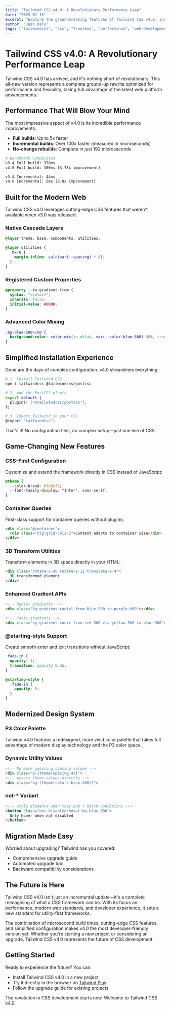```yaml
---
title: "Tailwind CSS v4.0: A Revolutionary Performance Leap"
date: "2025-01-15"
excerpt: "Explore the groundbreaking features of Tailwind CSS v4.0, including 5x faster builds, modern CSS features, and a completely reimagined developer experience."
author: "Jean Daly"
tags: ["tailwindcss", "css", "frontend", "performance", "web-development"]
---
```


# Tailwind CSS v4.0: A Revolutionary Performance Leap

Tailwind CSS v4.0 has arrived, and it's nothing short of revolutionary. This all-new version represents a complete ground-up rewrite optimized for performance and flexibility, taking full advantage of the latest web platform advancements.

## Performance That Will Blow Your Mind

The most impressive aspect of v4.0 is its incredible performance improvements:

- **Full builds**: Up to 5x faster
- **Incremental builds**: Over 100x faster (measured in microseconds)
- **No-change rebuilds**: Complete in just 192 microseconds

```bash
# Benchmark comparison
v3.4 Full build: 378ms
v4.0 Full build: 100ms (3.78x improvement)

v3.4 Incremental: 44ms
v4.0 Incremental: 5ms (8.8x improvement)
```

## Built for the Modern Web

Tailwind CSS v4.0 leverages cutting-edge CSS features that weren't available when v3.0 was released:

### Native Cascade Layers
```css
@layer theme, base, components, utilities;

@layer utilities {
  .mx-6 {
    margin-inline: calc(var(--spacing) * 6);
  }
}
```

### Registered Custom Properties
```css
@property --tw-gradient-from {
  syntax: "<color>";
  inherits: false;
  initial-value: #0000;
}
```

### Advanced Color Mixing
```css
.bg-blue-500\/50 {
  background-color: color-mix(in oklab, var(--color-blue-500) 50%, transparent);
}
```

## Simplified Installation Experience

Gone are the days of complex configuration. v4.0 streamlines everything:

```bash
# 1. Install Tailwind CSS
npm i tailwindcss @tailwindcss/postcss

# 2. Add the PostCSS plugin
export default {
  plugins: ["@tailwindcss/postcss"],
};

# 3. Import Tailwind in your CSS
@import "tailwindcss";
```

That's it! No configuration files, no complex setup—just one line of CSS.

## Game-Changing New Features

### CSS-First Configuration
Customize and extend the framework directly in CSS instead of JavaScript:

```css
@theme {
  --color-brand: #3b82f6;
  --font-family-display: "Inter", sans-serif;
}
```

### Container Queries
First-class support for container queries without plugins:

```html
<div class="@container">
  <div class="@lg:grid-cols-2">Content adapts to container size</div>
</div>
```

### 3D Transform Utilities
Transform elements in 3D space directly in your HTML:

```html
<div class="rotate-x-45 rotate-y-12 translate-z-4">
  3D transformed element
</div>
```

### Enhanced Gradient APIs
```html
<!-- Radial gradients -->
<div class="bg-gradient-radial from-blue-500 to-purple-600"></div>

<!-- Conic gradients -->
<div class="bg-gradient-conic from-red-500 via-yellow-500 to-blue-500"></div>
```

### @starting-style Support
Create smooth enter and exit transitions without JavaScript:

```css
.fade-in {
  opacity: 1;
  transition: opacity 0.3s;
}

@starting-style {
  .fade-in {
    opacity: 0;
  }
}
```

## Modernized Design System

### P3 Color Palette
Tailwind v4.0 features a redesigned, more vivid color palette that takes full advantage of modern display technology and the P3 color space.

### Dynamic Utility Values
```html
<!-- No more guessing spacing values -->
<div class="p-[theme(spacing.4)]">
<!-- Access theme values directly -->
<div class="bg-[theme(colors.blue.500)]">
```

### not-* Variant
```html
<!-- Style elements when they DON'T match conditions -->
<button class="not-disabled:hover:bg-blue-600">
  Only hover when not disabled
</button>
```

## Migration Made Easy

Worried about upgrading? Tailwind has you covered:

- Comprehensive upgrade guide
- Automated upgrade tool
- Backward compatibility considerations

## The Future is Here

Tailwind CSS v4.0 isn't just an incremental update—it's a complete reimagining of what a CSS framework can be. With its focus on performance, modern web standards, and developer experience, it sets a new standard for utility-first frameworks.

The combination of microsecond build times, cutting-edge CSS features, and simplified configuration makes v4.0 the most developer-friendly version yet. Whether you're starting a new project or considering an upgrade, Tailwind CSS v4.0 represents the future of CSS development.

## Getting Started

Ready to experience the future? You can:

- Install Tailwind CSS v4.0 in a new project
- Try it directly in the browser on [Tailwind Play](https://play.tailwindcss.com)
- Follow the upgrade guide for existing projects

The revolution in CSS development starts now. Welcome to Tailwind CSS v4.0.